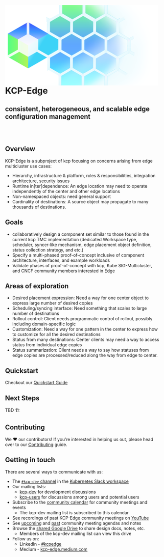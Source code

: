 <link rel="icon" href="./contrib/logo/kcp-edge-square_ico32.ico/" type="image/x-icon" />
<img alt="KCP-Edge" width="500px" align="left" src="./contrib/logo/kcp-edge-5-white.png" />

<br/>

# KCP-Edge
## consistent, heterogeneous, and scalable edge configuration management
<br/><br/>
## Overview
KCP-Edge is a subproject of kcp focusing on concerns arising from edge multicluster use cases:

- Hierarchy, infrastructure & platform, roles & responsibilities, integration architecture, security issues
- Runtime in[ter]dependence: An edge location may need to operate independently of the center and other edge locations​
- Non-namespaced objects: need general support
- Cardinality of destinations: A source object may propagate to many thousands of destinations. ​ 

## Goals

- collaboratively design a component set similar to those found in the current kcp TMC implementation (dedicated Workspace type, scheduler, syncer-like mechanism, edge placement object definition, status collection strategy, and etc.)
- Specify a multi-phased proof-of-concept inclusive of component architecture, interfaces, and example workloads
- Validate phases of proof-of-concept with kcp, Kube SIG-Multicluster, and CNCF community members interested in Edge

## Areas of exploration

- Desired placement expression​: Need a way for one center object to express large number of desired copies​
- Scheduling/syncing interface​: Need something that scales to large number of destinations​
- Rollout control​: Client needs programmatic control of rollout, possibly including domain-specific logic​
- Customization: Need a way for one pattern in the center to express how to customize for all the desired destinations​
- Status from many destinations​: Center clients may need a way to access status from individual edge copies
- Status summarization​: Client needs a way to say how statuses from edge copies are processed/reduced along the way from edge to center​.

## Quickstart

Checkout our [Quickstart Guide](quickstart.md)

## Next Steps

TBD :building_construction:

## Contributing

We ❤️ our contributors! If you're interested in helping us out, please head over to our [Contributing](CONTRIBUTING.md) guide.

## Getting in touch

There are several ways to communicate with us:

- The [`#kcp-dev` channel](https://app.slack.com/client/T09NY5SBT/C021U8WSAFK) in the [Kubernetes Slack workspace](https://slack.k8s.io)
- Our mailing lists:
    - [kcp-dev](https://groups.google.com/g/kcp-dev) for development discussions
    - [kcp-users](https://groups.google.com/g/kcp-users) for discussions among users and potential users
- Subscribe to the [community calendar](https://calendar.google.com/calendar/embed?src=ujjomvk4fa9fgdaem32afgl7g0%40group.calendar.google.com) for community meetings and events
    - The kcp-dev mailing list is subscribed to this calendar
- See recordings of past KCP-Edge community meetings on [YouTube](https://www.youtube.com/playlist?list=PL1ALKGr_qZKc9jyv1EfOFNfoAJo9Q6Ebd)
- See [upcoming](https://github.com/kcp-dev/edge-mc/issues?q=is%3Aissue+is%3Aopen+label%3Acommunity-meeting) and [past](https://github.com/kcp-dev/edge-mc/issues?q=is%3Aissue+is%3Aclosed+label%3Acommunity-meeting) community meeting agendas and notes
- Browse the [shared Google Drive](https://drive.google.com/drive/folders/1FN7AZ_Q1CQor6eK0gpuKwdGFNwYI517M?usp=sharing) to share design docs, notes, etc.
    - Members of the kcp-dev mailing list can view this drive
- Follow us on:
   - LinkedIn - [#kcpedge](https://www.linkedin.com/feed/hashtag/?keywords=kcpedge)
   - Medium - [kcp-edge.medium.com](https://kcp-edge.medium.com)
